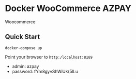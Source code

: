 Docker WooCommerce AZPAY
===

Woocommerce 

Quick Start
---

`docker-compose up`

Point your browser to `http:/localhost:8189`

- admin: azpay
- password: fYm8gyvShWiUk(5lLu


